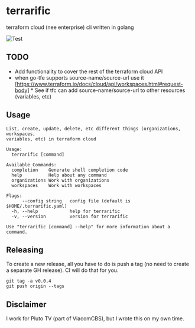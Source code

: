 # terrarific

terraform cloud (nee enterprise) cli written in golang

![Test](https://github.com/iggy/terrarific/workflows/Test/badge.svg?branch=master)

## TODO

* Add functionality to cover the rest of the terraform cloud API
* when go-tfe supports source-name/source-url use it [https://www.terraform.io/docs/cloud/api/workspaces.html#request-body]
        * See if tfc can add source-name/source-url to other resources (variables, etc)


## Usage

```text
List, create, update, delete, etc different things (organizations, workspaces,
variables, etc) in terraform cloud

Usage:
  terrarific [command]

Available Commands:
  completion    Generate shell completion code
  help          Help about any command
  organizations Work with organizations
  workspaces    Work with workspaces

Flags:
      --config string   config file (default is $HOME/.terrarific.yaml)
  -h, --help            help for terrarific
  -v, --version         version for terrarific

Use "terrarific [command] --help" for more information about a command.
```

## Releasing

To create a new release, all you have to do is push a tag (no need to create a separate GH
release). CI will do that for you.

```shell
git tag -a v0.0.4
git push origin --tags
```

## Disclaimer

I work for Pluto TV (part of ViacomCBS), but I wrote this on my own time.
